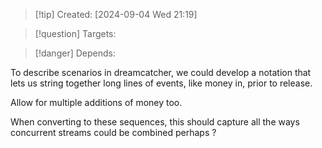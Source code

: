 
>[!tip] Created: [2024-09-04 Wed 21:19]

>[!question] Targets: 

>[!danger] Depends: 

To describe scenarios in dreamcatcher, we could develop a notation that lets us string together long lines of events, like money in, prior to release.

Allow for multiple additions of money too.

When converting to these sequences, this should capture all the ways concurrent streams could be combined perhaps ?